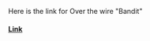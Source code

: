 Here is the link for Over the wire "Bandit"
#### [Link](https://www.notion.so/sauravkhanal/Bandit-81aa7014957f4d0db6738fcb6f955703?pvs=4)